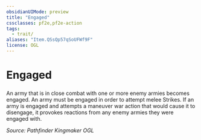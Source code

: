 ```yaml
---
obsidianUIMode: preview
title: "Engaged"
cssclasses: pf2e,pf2e-action
tags:
  - trait/
aliases: "Item.QSsQp57qSoUFWf9F"
license: OGL
---
```

# Engaged

### 






An army that is in close combat with one or more enemy armies becomes engaged. An army must be engaged in order to attempt melee Strikes. If an army is engaged and attempts a maneuver war action that would cause it to disengage, it provokes reactions from any enemy armies they were engaged with.

*Source: Pathfinder Kingmaker*
*OGL*